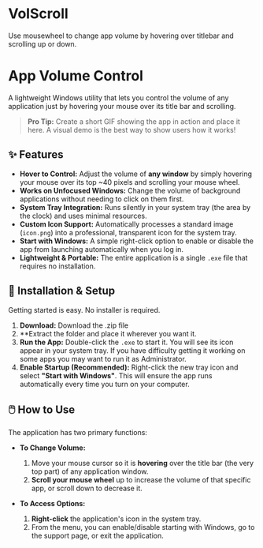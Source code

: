 # VolScroll
Use mousewheel to change app volume by hovering over titlebar and scrolling up or down.


# App Volume Control

A lightweight Windows utility that lets you control the volume of any application just by hovering your mouse over its title bar and scrolling.

> **Pro Tip:** Create a short GIF showing the app in action and place it here. A visual demo is the best way to show users how it works!

## ✨ Features

*   **Hover to Control:** Adjust the volume of **any window** by simply hovering your mouse over its top ~40 pixels and scrolling your mouse wheel.
*   **Works on Unfocused Windows:** Change the volume of background applications without needing to click on them first.
*   **System Tray Integration:** Runs silently in your system tray (the area by the clock) and uses minimal resources.
*   **Custom Icon Support:** Automatically processes a standard image (`icon.png`) into a professional, transparent icon for the system tray.
*   **Start with Windows:** A simple right-click option to enable or disable the app from launching automatically when you log in.
*   **Lightweight & Portable:** The entire application is a single `.exe` file that requires no installation.

## 🚀 Installation & Setup

Getting started is easy. No installer is required.

1.  **Download:** Download the .zip file
2.  **Extract the folder and place it wherever you want it.
3.  **Run the App:** Double-click the `.exe` to start it. You will see its icon appear in your system tray. If you have difficulty getting it working on some apps you may want to run it as Administrator.
4.  **Enable Startup (Recommended):** Right-click the new tray icon and select **"Start with Windows"**. This will ensure the app runs automatically every time you turn on your computer.

## 🖱️ How to Use

The application has two primary functions:

*   **To Change Volume:**
    1.  Move your mouse cursor so it is **hovering** over the title bar (the very top part) of any application window.
    2.  **Scroll your mouse wheel** up to increase the volume of that specific app, or scroll down to decrease it.

*   **To Access Options:**
    1.  **Right-click** the application's icon in the system tray.
    2.  From the menu, you can enable/disable starting with Windows, go to the support page, or exit the application.

